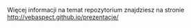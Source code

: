 Więcej informacji na temat repozytorium znajdziesz na stronie http://vebaspect.github.io/prezentacje/
